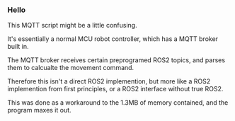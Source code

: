 ### Hello

This MQTT script might be a little confusing.

It's essentially a normal MCU robot controller, which has a MQTT broker built in.

The MQTT broker receives certain preprogramed ROS2 topics, and parses them to calcualte the movement command.

Therefore this isn't a direct ROS2 implemention, but more like a ROS2 implemention from first principles, or a ROS2 interface without true ROS2.

This was done as a workaround to the 1.3MB of memory contained, and the program maxes it out.
